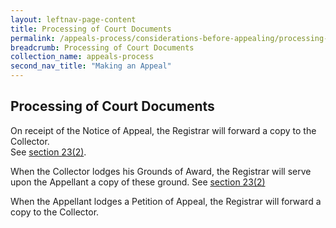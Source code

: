 ```yaml
---
layout: leftnav-page-content
title: Processing of Court Documents
permalink: /appeals-process/considerations-before-appealing/processing-of-court-documents
breadcrumb: Processing of Court Documents
collection_name: appeals-process
second_nav_title: "Making an Appeal"
---
```

Processing of Court Documents
---

On receipt of the Notice of Appeal, the Registrar will forward a copy to the Collector.<br>See [section 23(2)](https://sso.agc.gov.sg/Act/LAA1966?ProvIds=pr23-#pr23-).

When the Collector lodges his Grounds of Award, the Registrar will serve upon the Appellant a copy of these ground. See [section 23(2)](https://sso.agc.gov.sg/Act/LAA1966?ProvIds=pr23-#pr23-)

When the Appellant lodges a Petition of Appeal, the Registrar will forward a copy to the Collector.
